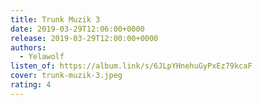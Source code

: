 ```yaml
---
title: Trunk Muzik 3
date: 2019-03-29T12:06:00+0000
release: 2019-03-29T12:00:00+0000
authors:
  - Yelawolf
listen_of: https://album.link/s/6JLpYHnehuGyPxEz79kcaF
cover: trunk-muzik-3.jpeg
rating: 4
---
```

